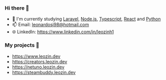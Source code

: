 ### Hi there 👋

- 🌱 I'm currently studying [Laravel](https://laravel.com), [Node.js](https://nodejs.org), [Typescript](https://www.typescriptlang.org), [React](https://reactjs.org) and [Python](https://www.python.org)
- 📫 Email: leonardosj98@hotmail.com
- 🌐 LinkedIn: https://www.linkedin.com/in/leozinh1

### My projects 🚀

- https://www.leozin.dev
- https://creators.leozin.dev
- https://netuno.leozin.dev
- https://steambuddy.leozin.dev
